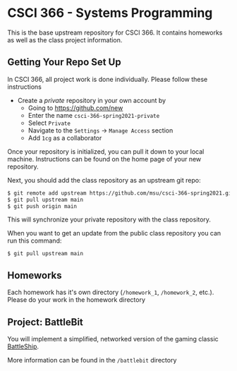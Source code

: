# CSCI 366 - Systems Programming

This is the base upstream repository for CSCI 366.  It contains homeworks as well as the class project 
information.

## Getting Your Repo Set Up

In CSCI 366, all project work is done individually.  Please follow these instructions

- Create a *private* repository in your own account by
    - Going to <https://github.com/new>
    - Enter the name `csci-366-spring2021-private`
    - Select `Private`
    - Navigate to the `Settings` -> `Manage Access` section
    - Add `1cg` as a collaborator

Once your repository is initialized, you can pull it down to your local machine.  Instructions can
be found on the home page of your new repository.

Next, you should add the class repository as an upstream git repo:

```bash
$ git remote add upstream https://github.com/msu/csci-366-spring2021.git
$ git pull upstream main
$ git push origin main
```
This will synchronize your private repository with the class repository.

When you want to get an update from the public class repository you can run this command:

```
$ git pull upstream main
```

## Homeworks

Each homework has it's own directory (`/homework_1`, `/homework_2`, etc.).  Please do your work in the homework directory

## Project: BattleBit

You will implement a simplified, networked version of the gaming classic [BattleShip](https://en.wikipedia.org/wiki/Battleship_(game)).

More information can be found in the `/battlebit` directory
